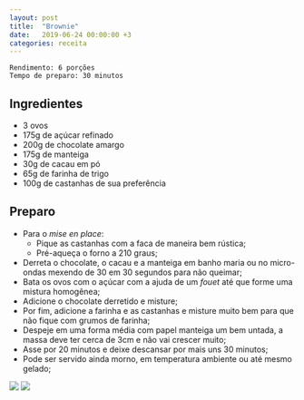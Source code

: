```yaml
---
layout: post
title:  "Brownie"
date:   2019-06-24 00:00:00 +3
categories: receita
---
```


```
Rendimento: 6 porções
Tempo de preparo: 30 minutos
```

## Ingredientes

- 3 ovos
- 175g de açúcar refinado
- 200g de chocolate amargo
- 175g de manteiga
- 30g de cacau em pó
- 65g de farinha de trigo
- 100g de castanhas de sua preferência

## Preparo

- Para o *mise en place*:
    - Pique as castanhas com a faca de maneira bem rústica;
    - Pré-aqueça o forno a 210 graus;
- Derreta o chocolate, o cacau e a manteiga em banho maria ou no micro-ondas mexendo de 30 em 30 segundos para não queimar;
- Bata os ovos com o açúcar com a ajuda de um *fouet* até que forme uma mistura homogênea;
- Adicione o chocolate derretido e misture;
- Por fim, adicione a farinha e as castanhas e misture muito bem para que não fique com grumos de farinha;
- Despeje em uma forma média com papel manteiga um bem untada, a massa deve ter cerca de 3cm e não vai crescer muito;
- Asse por 20 minutos e deixe descansar por mais uns 30 minutos;
- Pode ser servido ainda morno, em temperatura ambiente ou até mesmo gelado;

![](/blogmangiare/assets/images/16_01.jpg)
![](/blogmangiare/assets/images/16_02.jpg)
